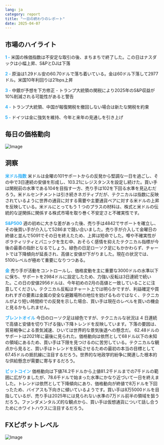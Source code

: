 ```yaml
---
lang: ja
category: report
title: "一日の終わりのレポート"
date: 2025-04-07
---
```



<h2>市場のハイライト</h2>
<strong style="color: #2caef7;">1 - </strong> 米国の株価指数は不安定な取引の後、まちまちで終了した。この日はナスダックは小幅上昇、S&PとDJは下落


<strong style="color: #2caef7;">2 - </strong> 原油は1.29ドル安の60.70ドルで落ち着いている。金は60ドル下落して2977ドル。米国10年利回りは21bps上昇

<strong style="color: #2caef7;">3 - </strong> 中銀が予想を下方修正 - トランプ大統領の関税により2025年のS&P収益が10%削減される可能性があると警告

<strong style="color: #2caef7;">4 - </strong> トランプ大統領、中国が報復関税を撤回しない場合は新たな関税を約束

<strong style="color: #2caef7;">5 - </strong> ドイツは金に強気を維持、今年と来年の見通しを引き上げ



<h2>毎日の価格動向</h2>
<img src="https://markleighedu.github.io/img/Apr-2025/07-Apr-2025/price.jpg" alt="Image"/>

<h2>洞察</h2>
<strong style="color: #2caef7;">米ドル指数</strong> 米ドルは金曜の101サポートからの反発から堅調な一日を過ごし、その中で3日連続の安値を形成し、103.21にレジスタンスを設定し続けた。買い手は関税前の水準である104を目指す一方、売り手は102を下回る水準を見込むだろう。米ドルセンチメントは引き続きネガティブだが、テクニカルは指数に反映されているように世界の通貨に対する需要や主要通貨ペアに対する米ドルの上昇を反映している。米ドルにとってもう 1 つのプラスの材料は、株式と米ドルの伝統的な逆関係に関係する株式市場を取り巻く不安定さと不確実性です。 

<strong style="color: #2caef7;">S&P500</strong> 週の初めに大きな差があった後、売り手は4842でサポートを確立し、その後買い手が介入して5286まで競い合いました。売り手が介入して金曜日の終値と並んで5091でその日を終えたため、上昇は短命でした。噂や不確実性がボラティリティとパニックを生む中、おそらく感情を抑えたテクニカル指標が今後の最善の指針となるでしょう。緑色の日足ローソク足にもかかわらず、チャートでは下降傾向が延長され、高値と安値が下がりました。現在の状況では、5100レベルが極めて重要になりつつある。

<strong style="color: #2caef7;">金</strong> 売り手が活動をコントロールし、価格変動を主に重要な3000ドルの水準以下に保ち、サポートを2984ドルに設定したため、力強い反転は3日連続で続いた。この日の安値2956ドルは、今年初めの2月の高値と一致していることに注意してください。テクニカル反転はチャート上では明らかですが、利益確定や買われすぎの要素は金属の安全な避難場所の地位を妨げるものではなく、テクニカルがより短い時間枠での反発を示した場合、買い手は現在のレベルを買いの機会と見るかもしれません。 

<strong style="color: #2caef7;">ブレントオイル</strong> 今日のローソク足は緑色ですが、テクニカルな状況は 4 日連続で高値と安値を切り下げる強い下降トレンドを反映しています。下落の要因は、貿易戦争による景気減速、ひいては世界的な景気後退への懸念だ。 62.48ドルのサポートは2021年に最後に見られた。価格動向は依然として68ドル以下の未知の領域にあるため、買い手は下限を見つけるのに苦労している。テクニカルな観点から見ると、買い手はトレンドを反転させるための最初の本当の目標として67.45ドルの抵抗線に注目するだろう。世界的な地政学的紛争に関連した根本的な供給懸念が需要に寄与するだろう。   

<strong style="color: #2caef7;">ビットコイン</strong> 価格動向は下値74.2千ドルから上値81.2千ドルまでの7千ドルの範囲に広がりましたが、78.6千ドルで始まった水準にかなり近づいて一日を終えました。トレンドは依然として下降傾向にあり、価格動向が終値で8万ドルを下回ったため、バイアスも下向きに傾いているようです。買い手は8万5000ドルを目指しているが、売り手は2025年には見られない水準の7万ドル前半の領域を狙うだろう。ファンダメンタルズ的な観点から、買い手は仮想通貨について話し合うためにホワイトハウスに注目するだろう。



<h2>FXピボットレベル</h2>
<img src="https://markleighedu.github.io/img/Apr-2025/07-Apr-2025/pivot.jpg" alt="Image"/>